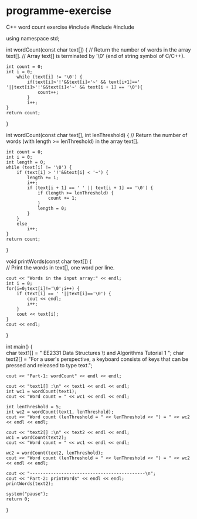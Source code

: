 # programme-exercise
C++ word count exercise
#include <iostream>
#include <cstdlib>
#include <string>

using namespace std;

int wordCount(const char text[])
{
	// Return the number of words in the array text[].
	// Array text[] is terminated by '\0' (end of string symbol of C/C++).

	int count = 0;
	int i = 0;
		while (text[i] != '\0') {
			if(text[i]>'!'&&text[i]<'~' && text[i+1]==' '||text[i]>'!'&&text[i]<'~' && text[i + 1] == '\0'){
				count++;
			}
			i++;
	}
	return count;
}

int wordCount(const char text[], int lenThreshold)
{
	// Return the number of words (with length >= lenThreshold) in the array text[].

	int count = 0;
	int i = 0;
	int length = 0;
	while (text[i] != '\0') {
		if (text[i] > '!'&&text[i] < '~') {
			length += 1;
			i++;
			if (text[i + 1] == ' ' || text[i + 1] == '\0') {
				if (length >= lenThreshold) {
					count += 1;
				}
				length = 0;
			}
		}
		else
			i++;
	}
	return count;
}

void printWords(const char text[])
{	
	// Print the words in text[], one word per line.

	cout << "Words in the input array:" << endl;
	int i = 0;
	for(i=0;text[i]!='\0';i++) {
		if (text[i] == ' '||text[i]=='\0') {
			cout << endl;
			i++;
		}
		cout << text[i];
	}
	cout << endl;

}


int main()
{		
	char text1[] = "  EE2331 Data  Structures \t and Algorithms Tutorial 1 ";
	char text2[] = "For a user's perspective, a keyboard consists of keys that can be pressed and released to type text.";

	cout << "Part-1: wordCount" << endl << endl;

	cout << "text1[] :\n" << text1 << endl << endl;
	int wc1 = wordCount(text1);
	cout << "Word count = " << wc1 << endl << endl;

	int lenThreshold = 5;
	int wc2 = wordCount(text1, lenThreshold);
	cout << "Word count (lenThreshold = " << lenThreshold << ") = " << wc2 << endl << endl;

	cout << "text2[] :\n" << text2 << endl << endl;
	wc1 = wordCount(text2);
	cout << "Word count = " << wc1 << endl << endl;

	wc2 = wordCount(text2, lenThreshold);
	cout << "Word count (lenThreshold = " << lenThreshold << ") = " << wc2 << endl << endl;
	
	cout << "--------------------------------------------\n";
	cout << "Part-2: printWords" << endl << endl;
	printWords(text2);	

	system("pause");
	return 0;
}
